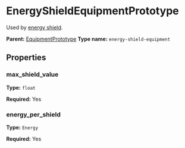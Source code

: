 # EnergyShieldEquipmentPrototype

Used by [energy shield](https://wiki.factorio.com/Energy_shield).

**Parent:** [EquipmentPrototype](EquipmentPrototype.md)
**Type name:** `energy-shield-equipment`

## Properties

### max_shield_value

**Type:** `float`

**Required:** Yes

### energy_per_shield

**Type:** `Energy`

**Required:** Yes

